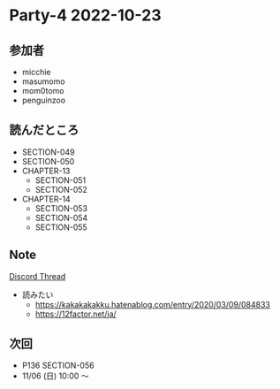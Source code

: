 # Party-4 2022-10-23
## 参加者
- micchie
- masumomo
- mom0tomo
- penguinzoo

## 読んだところ
- SECTION-049
- SECTION-050
- CHAPTER-13
  - SECTION-051
  - SECTION-052
- CHAPTER-14
  - SECTION-053
  - SECTION-054
  - SECTION-055

## Note
[Discord Thread](https://discord.com/channels/689414179752247409/725156029033218080/1033535067361923082)

- 読みたい
  - https://kakakakakku.hatenablog.com/entry/2020/03/09/084833
  - https://12factor.net/ja/

## 次回
- P136 SECTION-056
- 11/06 (日) 10:00 〜
